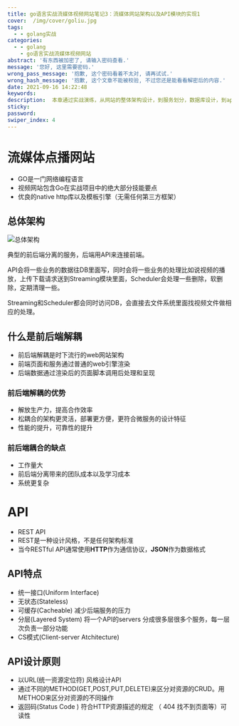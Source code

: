 ```yaml
---
title: go语言实战流媒体视频网站笔记3：流媒体网站架构以及API模块的实现1
cover:  /img/cover/goliu.jpg
tags:
  - - golang实战
categories:
  - - golang
    - go语言实战流媒体视频网站
abstract: '有东西被加密了, 请输入密码查看.'
message: '您好, 这里需要密码.'
wrong_pass_message: '抱歉, 这个密码看着不太对, 请再试试.'
wrong_hash_message: '抱歉, 这个文章不能被校验, 不过您还是能看看解密后的内容.'
date: 2021-09-16 14:22:48
keywords:
description:  本章通过实战演练，从网站的整体架构设计，到服务划分，数据库设计，到api模块的实现，全面讲述golang对webservice的实现以及代码分层架构的思想，同时辅以test cases的全程编写与指导，全面了解工程化golang项目的实现。
sticky: 
password:
swiper_index: 4
---
```






# 流媒体点播网站

- GO是一门网络编程语言
- 视频网站包含Go在实战项目中的绝大部分技能要点
- 优良的native http库以及模板引擎（无需任何第三方框架）



## 总体架构

![总体架构](https://cdn.jsdelivr.net/gh/sailaoda/sai_img//img/3/image-20210916181324756.png)

典型的前后端分离的服务，后端用API来连接前端。

API会将一些业务的数据往DB里面写，同时会将一些业务的处理比如说视频的播放，上传下载请求送到Streaming模块里面，Scheduler会处理一些删除，软删除，定期清理一些。

Streaming和Scheduler都会同时访问DB，会直接去文件系统里面找视频文件做相应的处理。



## 什么是前后端解耦

- 前后端解耦是时下流行的web网站架构
- 前端页面和服务通过普通的web引擎渲染
- 后端数据通过渲染后的页面脚本调用后处理和呈现





### 前后端解耦的优势

- 解放生产力，提高合作效率
- 松耦合的架构更灵活，部署更方便，更符合微服务的设计特征
- 性能的提升，可靠性的提升



### 前后端耦合的缺点

- 工作量大
- 前后端分离带来的团队成本以及学习成本
- 系统更复杂



# API

- REST API
- REST是一种设计风格，不是任何架构标准
- 当今RESTful API通常使用**HTTP**作为通信协议，**JSON**作为数据格式



## API特点

- 统一接口(Uniform Interface)
- 无状态(Stateless)    
- 可缓存(Cacheable)     减少后端服务的压力
- 分层(Layered System)  将一个API的servers 分成很多层很多个服务，每一层次负责一部分功能
- CS模式(Client-server Atchitecture)



## API设计原则

- 以URL(统一资源定位符) 风格设计API
- 通过不同的METHOD(GET,POST,PUT,DELETE)来区分对资源的CRUD。用METHOD来区分对资源的不同操作
- 返回码(Status Code ) 符合HTTP资源描述的规定   （ 404 找不到页面等）可读性













